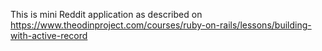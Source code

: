 This is mini Reddit application as described on https://www.theodinproject.com/courses/ruby-on-rails/lessons/building-with-active-record